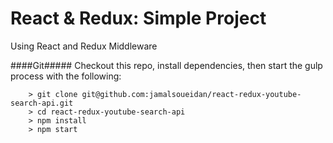 # React & Redux: Simple Project

Using React and Redux Middleware

####Git#####
Checkout this repo, install dependencies, then start the gulp process with the following:

```
	> git clone git@github.com:jamalsoueidan/react-redux-youtube-search-api.git
	> cd react-redux-youtube-search-api
	> npm install
	> npm start
```

